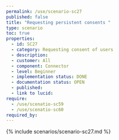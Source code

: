 ```yaml
---
permalink: /use/scenario-sc27
published: false
title: "Requesting persistent consents "
type: scenario
toc: true
properties:
  - id: SC27
  - category: Requesting consent of users
  - description:
  - customer: All
  - component: Connector
  - level: Beginner
  - implementation status: DONE
  - documentation status: OPEN
  - published:
  - link to lucid:
require:
  - /use/scenatio-sc59
  - /use/scenatio-sc60
required_by:
---
```


{% include scenarios/scenario-sc27.md %}
